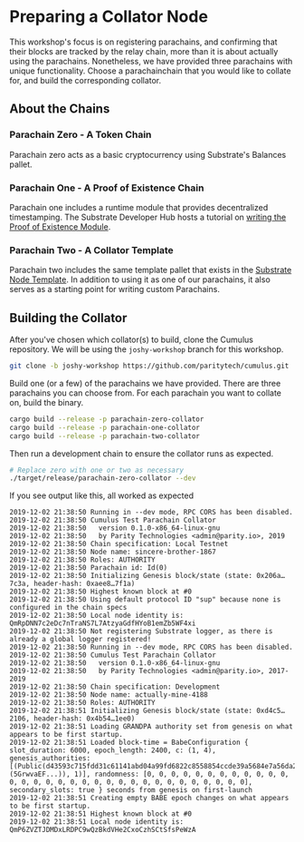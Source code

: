 # Preparing a Collator Node
This workshop's focus is on registering parachains, and confirming that their blocks are tracked by the relay chain, more than it is about actually using the parachains. Nonetheless, we have provided three parachains with unique functionality. Choose a parachainchain that you would like to collate for, and build the corresponding collator.

## About the Chains

### Parachain Zero - A Token Chain
Parachain zero acts as a basic cryptocurrency using Substrate's Balances pallet.

### Parachain One - A Proof of Existence Chain
Parachain one includes a runtime module that provides decentralized timestamping. The Substrate Developer Hub hosts a tutorial on [writing the Proof of Existence Module](https://substrate.dev/docs/en/next/tutorials/creating-your-first-substrate-chain/).

### Parachain Two - A Collator Template
Parachain two includes the same template pallet that exists in the [Substrate Node Template](https://github.com/substrate-developer-hub/substrate-node-template). In addition to using it as one of our parachains, it also serves as a starting point for writing custom Parachains.

## Building the Collator
After you've chosen which collator(s) to build, clone the Cumulus repository. We will be using the `joshy-workshop` branch for this workshop.
```bash
git clone -b joshy-workshop https://github.com/paritytech/cumulus.git
```

Build one (or a few) of the parachains we have provided. There are three parachains you can choose from. For each parachain you want to collate on, build the binary.

```bash
cargo build --release -p parachain-zero-collator
cargo build --release -p parachain-one-collator
cargo build --release -p parachain-two-collator
```

Then run a development chain to ensure the collator runs as expected.
```bash
# Replace zero with one or two as necessary
./target/release/parachain-zero-collator --dev
```

If you see output like this, all worked as expected
```
2019-12-02 21:38:50 Running in --dev mode, RPC CORS has been disabled.
2019-12-02 21:38:50 Cumulus Test Parachain Collator
2019-12-02 21:38:50   version 0.1.0-x86_64-linux-gnu
2019-12-02 21:38:50   by Parity Technologies <admin@parity.io>, 2019
2019-12-02 21:38:50 Chain specification: Local Testnet
2019-12-02 21:38:50 Node name: sincere-brother-1867
2019-12-02 21:38:50 Roles: AUTHORITY
2019-12-02 21:38:50 Parachain id: Id(0)
2019-12-02 21:38:50 Initializing Genesis block/state (state: 0x206a…7c3a, header-hash: 0xaee8…7f1a)
2019-12-02 21:38:50 Highest known block at #0
2019-12-02 21:38:50 Using default protocol ID "sup" because none is configured in the chain specs
2019-12-02 21:38:50 Local node identity is: QmRpDNN7c2eDc7nTraNS7L7AtzyaGdfHYoB1emZb5WF4xi
2019-12-02 21:38:50 Not registering Substrate logger, as there is already a global logger registered!
2019-12-02 21:38:50 Running in --dev mode, RPC CORS has been disabled.
2019-12-02 21:38:50 Cumulus Test Parachain Collator
2019-12-02 21:38:50   version 0.1.0-x86_64-linux-gnu
2019-12-02 21:38:50   by Parity Technologies <admin@parity.io>, 2017-2019
2019-12-02 21:38:50 Chain specification: Development
2019-12-02 21:38:50 Node name: actually-mine-4188
2019-12-02 21:38:50 Roles: AUTHORITY
2019-12-02 21:38:51 Initializing Genesis block/state (state: 0xd4c5…2106, header-hash: 0x4b54…1ee0)
2019-12-02 21:38:51 Loading GRANDPA authority set from genesis on what appears to be first startup.
2019-12-02 21:38:51 Loaded block-time = BabeConfiguration { slot_duration: 6000, epoch_length: 2400, c: (1, 4), genesis_authorities: [(Public(d43593c715fdd31c61141abd04a99fd6822c8558854ccde39a5684e7a56da27d (5GrwvaEF...)), 1)], randomness: [0, 0, 0, 0, 0, 0, 0, 0, 0, 0, 0, 0, 0, 0, 0, 0, 0, 0, 0, 0, 0, 0, 0, 0, 0, 0, 0, 0, 0, 0, 0, 0], secondary_slots: true } seconds from genesis on first-launch
2019-12-02 21:38:51 Creating empty BABE epoch changes on what appears to be first startup.
2019-12-02 21:38:51 Highest known block at #0
2019-12-02 21:38:51 Local node identity is: QmP6ZVZTJDMDxLRDPC9wQzBkdVHe2CxoCzhSCtSfsPeWzA
```
